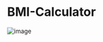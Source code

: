 # BMI-Calculator

![image](https://user-images.githubusercontent.com/76453820/104066087-a723be00-51b5-11eb-8c1e-8735dcfc2144.png)
